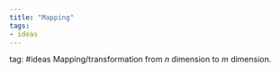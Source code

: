 ```yaml
---
title: "Mapping"
tags:
- ideas 
---
```

tag: #ideas 
Mapping/transformation from $n$ dimension to $m$ dimension.
